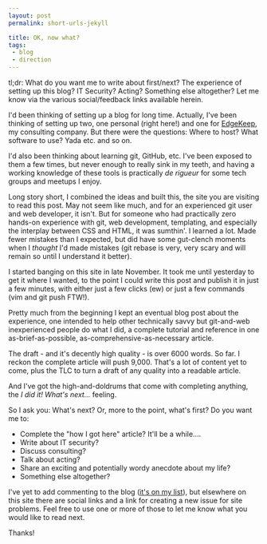```yaml
---
layout: post
permalink: short-urls-jekyll

title: OK, now what?
tags:
 - blog
 - direction
---
```


<p class="lead">tl;dr: What do you want me to write about first/next? The experience of setting up this blog? IT Security? Acting? Something else altogether? Let me know via the various social/feedback links available herein.</p>

I'd been thinking of setting up a blog for long time. Actually, I've been thinking of setting up two, one personal (right here!) and one for [EdgeKeep](www.edgekeep.com), my consulting company. But there were the questions: Where to host? What software to use? Yada etc. and so on.

I'd also been thinking about learning git, GitHub, etc. I've been exposed to them a few times, but never enough to really sink in my teeth, and having a working knowledge of these tools is practically *de rigueur* for some tech groups and meetups I enjoy.

Long story short, I combined the ideas and built this, the site you are visiting to read this post. May not seem like much, and for an experienced git user and web developer, it isn't. But for someone who had practically zero hands-on experience with git, web development, templating, and especially the interplay between CSS and HTML, it was sumthin'. I learned a lot. Made fewer mistakes than I expected, but did have some gut-clench moments when I *thought* I'd made mistakes (git rebase is very, very scary and will remain so until I understand it better).

I started banging on this site in late November. It took me until yesterday to get it where I wanted, to the point I could write this post and publish it in just a few minutes, with either just a few clicks (ew) or just a few commands (vim and git push FTW!).

Pretty much from the beginning I kept an eventual blog post about the experience, one intended to help other technically savvy but git-and-web inexperienced people do what I did, a complete tutorial and reference in one as-brief-as-possible, as-comprehensive-as-necessary article.

The draft - and it's decently high quality - is over 6000 words. So far. I reckon the complete article will push 9,000. That's a lot of content yet to come, plus the TLC to turn a draft of any quality into a readable article.

And I've got the high-and-doldrums that come with completing anything, the *I did it! What's next...* feeling.

So I ask you: What's next? Or, more to the point, what's first? Do you want me to:

* Complete the "how I got here" article? It'll be a while....
* Write about IT security?
* Discuss consulting?
* Talk about acting?
* Share an exciting and potentially wordy anecdote about my life?
* Something else altogether?

I've yet to add commenting to the blog ([it's on my list](https://github.com/PeterWhittaker/PeterWhittaker.github.io/issues/28)), but elsewhere on this site there are social links and a link for creating a new issue for site problems. Feel free to use one or more of those to let me know what you would like to read next.

Thanks!

